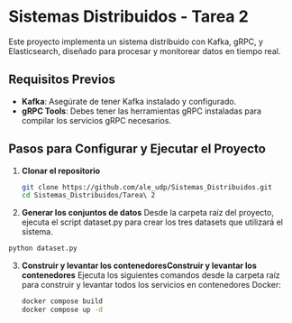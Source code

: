 # Sistemas Distribuidos - Tarea 2

Este proyecto implementa un sistema distribuido con Kafka, gRPC, y Elasticsearch, diseñado para procesar y monitorear datos en tiempo real.

## Requisitos Previos

- **Kafka**: Asegúrate de tener Kafka instalado y configurado.
- **gRPC Tools**: Debes tener las herramientas gRPC instaladas para compilar los servicios gRPC necesarios.

## Pasos para Configurar y Ejecutar el Proyecto

1. **Clonar el repositorio**
   ```bash
   git clone https://github.com/ale_udp/Sistemas_Distribuidos.git
   cd Sistemas_Distribuidos/Tarea\ 2
   ```
2. **Generar los conjuntos de datos**
Desde la carpeta raíz del proyecto, ejecuta el script dataset.py para crear los tres datasets que utilizará el sistema.
```bash
python dataset.py
```
3. **Construir y levantar los contenedoresConstruir y levantar los contenedores**
Ejecuta los siguientes comandos desde la carpeta raíz para construir y levantar todos los servicios en contenedores Docker:
   ```bash
   docker compose build
   docker compose up -d
   ```



